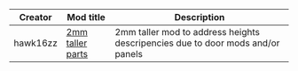 | Creator | Mod title | Description |
| --- | --- | --- |
| hawk16zz | [2mm taller parts](<./hawk16zz/2mm%20Taller%20ABs%20and%20Blocks>)| 2mm taller mod to address heights descripencies due to door mods and/or panels|